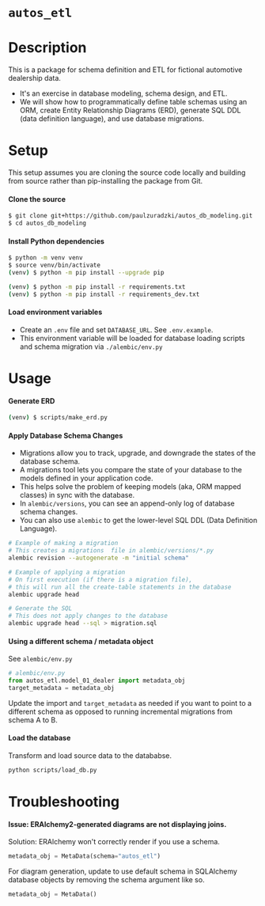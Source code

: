 # `autos_etl`

# Description

This is a package for schema definition and ETL for fictional automotive dealership data.

* It's an exercise in database modeling, schema design, and ETL. 
* We will show how to programmatically define table schemas using an ORM, create Entity Relationship Diagrams (ERD), generate SQL DDL (data definition language), and use database migrations.

# Setup

This setup assumes you are cloning the source code locally and building from source rather than pip-installing the package from Git.

#### Clone the source 
```bash
$ git clone git+https://github.com/paulzuradzki/autos_db_modeling.git
$ cd autos_db_modeling
```

#### Install Python dependencies
```bash
$ python -m venv venv
$ source venv/bin/activate
(venv) $ python -m pip install --upgrade pip

(venv) $ python -m pip install -r requirements.txt
(venv) $ python -m pip install -r requirements_dev.txt
```

#### Load environment variables

* Create an `.env` file and set `DATABASE_URL`. See `.env.example`.
* This environment variable will be loaded for database loading scripts and schema migration via `./alembic/env.py`

# Usage

#### Generate ERD

```bash
(venv) $ scripts/make_erd.py
```

#### Apply Database Schema Changes

* Migrations allow you to track, upgrade, and downgrade the states of the database schema.
* A migrations tool lets you compare the state of your database to the models defined in your application code.
* This helps solve the problem of keeping models (aka, ORM mapped classes) in sync with the database.
* In `alembic/versions`, you can see an append-only log of database schema changes. 
* You can also use `alembic` to get the lower-level SQL DDL (Data Definition Language).

```bash
# Example of making a migration
# This creates a migrations  file in alembic/versions/*.py
alembic revision --autogenerate -m "initial schema"

# Example of applying a migration
# On first execution (if there is a migration file), 
# this will run all the create-table statements in the database
alembic upgrade head

# Generate the SQL
# This does not apply changes to the database
alembic upgrade head --sql > migration.sql
```

#### Using a different schema / metadata object

See `alembic/env.py`

```python
# alembic/env.py
from autos_etl.model_01_dealer import metadata_obj
target_metadata = metadata_obj
```

Update the import and `target_metadata` as needed if you want to point to a different schema as opposed to running incremental migrations from schema A to B.

#### Load the database

Transform and load source data to the datababse.

```bash
python scripts/load_db.py
```

# Troubleshooting

#### Issue: ERAlchemy2-generated diagrams are not displaying joins. 

Solution: ERAlchemy won't correctly render if you use a schema.

```python
metadata_obj = MetaData(schema="autos_etl")
```

For diagram generation, update to use default schema in SQLAlchemy database objects by removing the schema argument like so.

```python
metadata_obj = MetaData()
```
